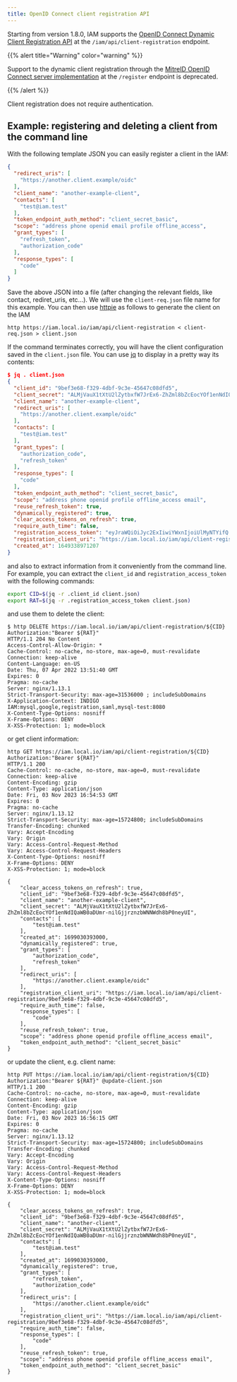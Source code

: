 ```yaml
---
title: OpenID Connect client registration API
---
```


Starting from version 1.8.0, IAM supports the [OpenID Connect Dynamic Client Registration
API][oidc-dynclientreg] at the `/iam/api/client-registration` endpoint.

{{% alert title="Warning" color="warning" %}}

Support to the dynamic client registration through the [MitreID OpenID Connect server implementation](https://github.com/mitreid-connect/OpenID-Connect-Java-Spring-Server/wiki)
at the `/register` endpoint is deprecated.

{{% /alert %}}

Client registration does not require authentication.

## Example: registering and deleting a client from the command line

With the following template JSON you can easily register a client in the IAM:

```json
{
  "redirect_uris": [
    "https://another.client.example/oidc"
  ],
  "client_name": "another-example-client",
  "contacts": [
    "test@iam.test"
  ],
  "token_endpoint_auth_method": "client_secret_basic",
  "scope": "address phone openid email profile offline_access",
  "grant_types": [
    "refresh_token",
    "authorization_code"
  ],
  "response_types": [
    "code"
  ]
}
```

Save the above JSON into a file (after changing the relevant fields, like
contact, rediret_uris, etc...). We will use the `client-req.json` file name for
this example. You can then use [httpie][httpie] as  follows to generate the
client on the IAM

```text
http https://iam.local.io/iam/api/client-registration < client-req.json > client.json
```

If the command terminates correctly, you will have the client configuration
saved in the `client.json` file. You can use [jq][jq] to display in a pretty
way its contents:

```json
$ jq . client.json
{
  "client_id": "9bef3e68-f329-4dbf-9c3e-45647c08dfd5",
  "client_secret": "ALMjVauX1tXtU2lZytbxfW7JrEx6-ZhZml8bZcEocYOf1enNdIQaWB0aDUmr-nilGjjrznzbWNNWdh8bP0neyUI",
  "client_name": "another-example-client",
  "redirect_uris": [
    "https://another.client.example/oidc"
  ],
  "contacts": [
    "test@iam.test"
  ],
  "grant_types": [
    "authorization_code",
    "refresh_token"
  ],
  "response_types": [
    "code"
  ],
  "token_endpoint_auth_method": "client_secret_basic",
  "scope": "address phone openid profile offline_access email",
  "reuse_refresh_token": true,
  "dynamically_registered": true,
  "clear_access_tokens_on_refresh": true,
  "require_auth_time": false,
  "registration_access_token": "eyJraWQiOiJyc2ExIiwiYWxnIjoiUlMyNTYifQ.eyJpc3MiOiJodHRwOlwvXC9sb2NhbGhvc3Q6ODA4MFwvIiwiYXVkIjoiOWJlZjNlNjgtZjMyOS00ZGJmLTljM2UtNDU2NDdjMDhkZmQ1IiwiaWF0IjoxNjQ5MzM4OTcxLCJqdGkiOiJmNTFlZWIzMS1kY2RkLTQ5MDctYThlZC1jZTViMGU3ODRiODAifQ.Ec5PCjaaIveIpMPhTcYvJfsnJc9Ag_n46ICcaDhh8GDXupKAARv_fx4oCQPgomSKAz4j1bVRgzrmQsswR8lKmWQZv5fG2BMaRdh9epENArUbTsaPqdUfoMsqo-rqeN-eOcl4I1NChnfCPdBi2rSg2M5y4o9DSqhtQUUnig3-n77X8QhN8ES2i2MFgLkwBkc88nvPFdtSpNHvKjIlaXx6YRA3F7kqv7LHNP5OKfnfXNAFPhKweRRTXamEu_oN3-u0TQbxkg8YdNo4CN8hfMYMKsaCigND765zxFeRXSgNkpfZdV3d-8K5aU6TQoIOR41_kylbOh6rt6TGD4IIosEn5w",
  "registration_client_uri": "https://iam.local.io/iam/api/client-registration/9bef3e68-f329-4dbf-9c3e-45647c08dfd5",
  "created_at": 1649338971207
}
```

and also to extract information from it conveniently from the command line.
For example, you can extract the `client_id` and `registration_access_token`
with the following commands:

```bash
export CID=$(jq -r .client_id client.json)
export RAT=$(jq -r .registration_access_token client.json)
```

and use them to delete the client:

```text
$ http DELETE https://iam.local.io/iam/api/client-registration/${CID} Authorization:"Bearer ${RAT}"
HTTP/1.1 204 No Content
Access-Control-Allow-Origin: *
Cache-Control: no-cache, no-store, max-age=0, must-revalidate
Connection: keep-alive
Content-Language: en-US
Date: Thu, 07 Apr 2022 13:51:40 GMT
Expires: 0
Pragma: no-cache
Server: nginx/1.13.1
Strict-Transport-Security: max-age=31536000 ; includeSubDomains
X-Application-Context: INDIGO IAM:mysql,google,registration,saml,mysql-test:8080
X-Content-Type-Options: nosniff
X-Frame-Options: DENY
X-XSS-Protection: 1; mode=block
```

or get client information:

```text
http GET https://iam.local.io/iam/api/client-registration/${CID} Authorization:"Bearer ${RAT}"
HTTP/1.1 200
Cache-Control: no-cache, no-store, max-age=0, must-revalidate
Connection: keep-alive
Content-Encoding: gzip
Content-Type: application/json
Date: Fri, 03 Nov 2023 16:54:53 GMT
Expires: 0
Pragma: no-cache
Server: nginx/1.13.12
Strict-Transport-Security: max-age=15724800; includeSubDomains
Transfer-Encoding: chunked
Vary: Accept-Encoding
Vary: Origin
Vary: Access-Control-Request-Method
Vary: Access-Control-Request-Headers
X-Content-Type-Options: nosniff
X-Frame-Options: DENY
X-XSS-Protection: 1; mode=block

{
    "clear_access_tokens_on_refresh": true,
    "client_id": "9bef3e68-f329-4dbf-9c3e-45647c08dfd5",
    "client_name": "another-example-client",
    "client_secret": "ALMjVauX1tXtU2lZytbxfW7JrEx6-ZhZml8bZcEocYOf1enNdIQaWB0aDUmr-nilGjjrznzbWNNWdh8bP0neyUI",
    "contacts": [
        "test@iam.test"
    ],
    "created_at": 1699030393000,
    "dynamically_registered": true,
    "grant_types": [
        "authorization_code",
        "refresh_token"
    ],
    "redirect_uris": [
        "https://another.client.example/oidc"
    ],
    "registration_client_uri": "https://iam.local.io/iam/api/client-registration/9bef3e68-f329-4dbf-9c3e-45647c08dfd5",
    "require_auth_time": false,
    "response_types": [
        "code"
    ],
    "reuse_refresh_token": true,
    "scope": "address phone openid profile offline_access email",
    "token_endpoint_auth_method": "client_secret_basic"
}
```

or update the client, e.g. client name:

```text
http PUT https://iam.local.io/iam/api/client-registration/${CID} Authorization:"Bearer ${RAT}" @update-client.json
HTTP/1.1 200
Cache-Control: no-cache, no-store, max-age=0, must-revalidate
Connection: keep-alive
Content-Encoding: gzip
Content-Type: application/json
Date: Fri, 03 Nov 2023 16:56:15 GMT
Expires: 0
Pragma: no-cache
Server: nginx/1.13.12
Strict-Transport-Security: max-age=15724800; includeSubDomains
Transfer-Encoding: chunked
Vary: Accept-Encoding
Vary: Origin
Vary: Access-Control-Request-Method
Vary: Access-Control-Request-Headers
X-Content-Type-Options: nosniff
X-Frame-Options: DENY
X-XSS-Protection: 1; mode=block

{
    "clear_access_tokens_on_refresh": true,
    "client_id": "9bef3e68-f329-4dbf-9c3e-45647c08dfd5",
    "client_name": "another-client",
    "client_secret": "ALMjVauX1tXtU2lZytbxfW7JrEx6-ZhZml8bZcEocYOf1enNdIQaWB0aDUmr-nilGjjrznzbWNNWdh8bP0neyUI",
    "contacts": [
        "test@iam.test"
    ],
    "created_at": 1699030393000,
    "dynamically_registered": true,
    "grant_types": [
        "refresh_token",
        "authorization_code"
    ],
    "redirect_uris": [
        "https://another.client.example/oidc"
    ],
    "registration_client_uri": "https://iam.local.io/iam/api/client-registration/9bef3e68-f329-4dbf-9c3e-45647c08dfd5",
    "require_auth_time": false,
    "response_types": [
        "code"
    ],
    "reuse_refresh_token": true,
    "scope": "address phone openid profile offline_access email",
    "token_endpoint_auth_method": "client_secret_basic"
}
```

[oidc-dynclientreg]: https://openid.net/specs/openid-connect-registration-1_0.html
[jq]: https://stedolan.github.io/jq/
[httpie]: https://httpie.org/
